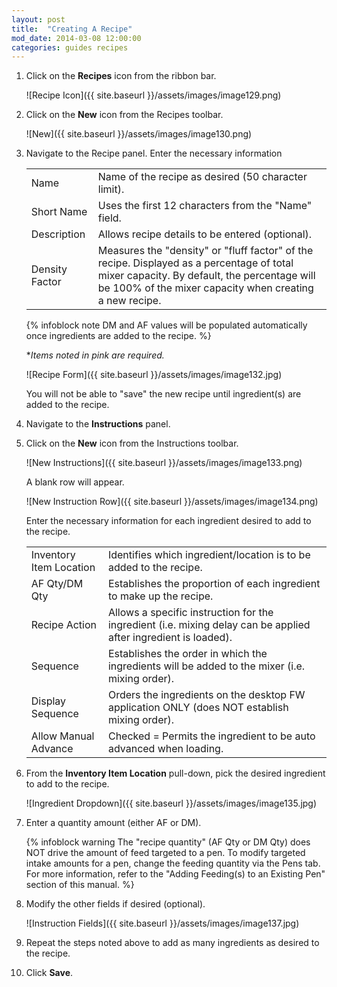 ```yaml
---
layout: post
title:  "Creating A Recipe"
mod_date: 2014-03-08 12:00:00
categories: guides recipes
---
```



1.	Click on the **Recipes** icon from the ribbon bar.

	![Recipe Icon]({{ site.baseurl }}/assets/images/image129.png)

2.	Click on the **New** icon from the Recipes toolbar.

	![New]({{ site.baseurl }}/assets/images/image130.png)

3.	Navigate to the Recipe panel.  Enter the necessary information

	|   |   |
	|---|---|
	| Name | Name of the recipe as desired (50 character limit). |
	| Short Name | Uses the first 12 characters from the "Name" field. |
	| Description | Allows recipe details to be entered (optional). |
	| Density Factor | Measures the "density" or "fluff factor" of the recipe.  Displayed as a percentage of total mixer capacity.  By default, the percentage will be 100% of the mixer capacity when creating a new recipe. |

	{% infoblock note DM and AF values will be populated automatically once ingredients are added to the recipe. %}

	**Items noted in pink are required.*

	![Recipe Form]({{ site.baseurl }}/assets/images/image132.jpg)

	You will not be able to "save" the new recipe until ingredient(s) are added to the recipe.

4.	Navigate to the **Instructions** panel.  

5.	Click on the **New** icon from the Instructions toolbar.

	![New Instructions]({{ site.baseurl }}/assets/images/image133.png)

	A blank row will appear.

	![New Instruction Row]({{ site.baseurl }}/assets/images/image134.png)

	Enter the necessary information for each ingredient desired to add to the recipe.

	|   |   |
	|---|---|
	| Inventory Item Location | Identifies which ingredient/location is to be added to the recipe. |
	| AF Qty/DM Qty | Establishes the proportion of each ingredient to make up the recipe. |
	| Recipe Action | Allows a specific instruction for the ingredient (i.e. mixing delay can be applied after ingredient is loaded). |
	| Sequence | Establishes the order in which the ingredients will be added to the mixer (i.e. mixing order). |
	| Display Sequence | Orders the ingredients on the desktop FW application ONLY (does NOT establish mixing order). |
	| Allow Manual Advance | Checked = Permits the ingredient to be auto advanced when loading. |


6.	From the **Inventory Item Location** pull-down, pick the desired ingredient to add to the recipe.

	![Ingredient Dropdown]({{ site.baseurl }}/assets/images/image135.jpg)

7.	Enter a quantity amount (either AF or DM).

	{% infoblock warning The "recipe quantity" (AF Qty or DM Qty) does NOT drive the amount of feed targeted to a pen.  To modify targeted intake amounts for a pen, change the feeding quantity via the Pens tab.  For more information, refer to the "Adding Feeding(s) to an Existing Pen" section of this manual. %}

8.	Modify the other fields if desired (optional).

	![Instruction Fields]({{ site.baseurl }}/assets/images/image137.jpg)

9.	Repeat the steps noted above to add as many ingredients as desired to the recipe.

10.	Click **Save**.
